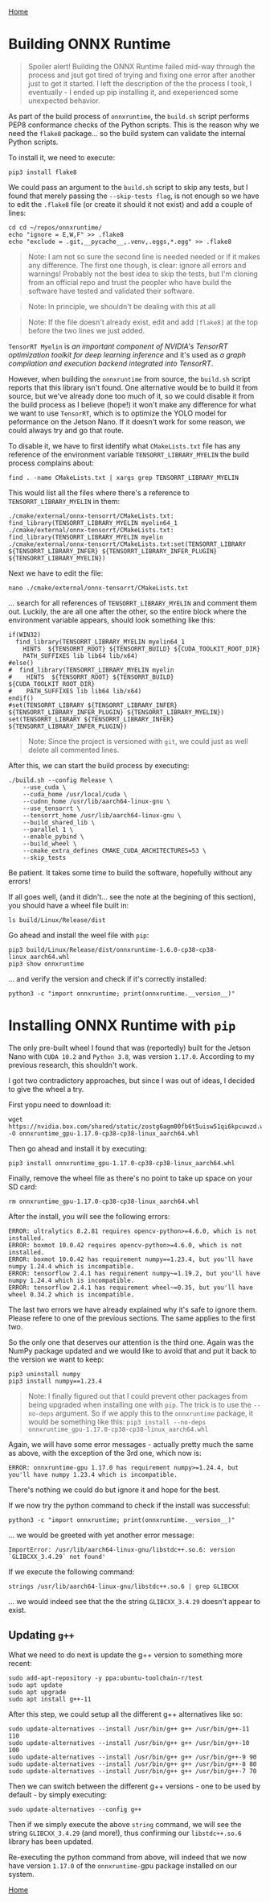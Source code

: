 [Home](README.md)

# Building ONNX Runtime

> Spoiler alert! Building the ONNX Runtime failed mid-way through the process and jsut got tired
  of trying and fixing one error after another just to get it started. I left the description of the
  the process I took, I eventually - I ended up pip installing it, and exeperienced some unexpected
  behavior.

As part of the build process of `onnxruntime`, the `build.sh` script performs PEP8 conformance checks
of the Python scripts. This is the reason why we need the `flake8` package... so the build system can
validate the internal Python scripts.

To install it, we need to execute:

```shell
pip3 install flake8
```

We could pass an argument to the `build.sh` script to skip any tests, but I found that merely passing the
`--skip-tests flag`, is not enough so we have to edit the `.flake8` file (or create it should it not exist)
and add a couple of lines:

```shell
cd cd ~/repos/onnxruntime/
echo "ignore = E,W,F" >> .flake8
echo "exclude = .git,__pycache__,.venv,.eggs,*.egg" >> .flake8
```

> Note: I am not so sure the second line is needed needed or if it makes any difference. The first one though,
  is clear: ignore all errors and warnings! Probably not the best idea to skip the tests, but I'm cloning from
  an official repo and trust the peopler who have build the software have tested and validated their software.

> Note: In principle, we shouldn't be dealing with this at all

> Note: If the file doesn't already exist, edit and add `[flake8]` at the top before the two lines we just added.

`TensorRT Myelin` is *an important component of NVIDIA's TensorRT optimization toolkit for deep learning inference*
and it's used as *a graph compilation and execution backend integrated into TensorRT*.

However, when building the `onnxruntime` from source, the `build.sh` script reports that this library isn't found.
One alternative would be to build it from source, but we've already done too much of it, so we could disable it
from the build process as I believe (hope!) it won't make any difference for what we want to use `TensorRT`, which
is to optimize the YOLO model for peformance on the Jetson Nano. If it doesn't work for some reason, we could
always try and go that route.

To disable it, we have to first identify what `CMakeLists.txt` file has any reference of the environment variable
`TENSORRT_LIBRARY_MYELIN` the build process complains about:

```shell
find . -name CMakeLists.txt | xargs grep TENSORRT_LIBRARY_MYELIN 
```

This would list all the files where there's a reference to `TENSORRT_LIBRARY_MYELIN` in them:

```
./cmake/external/onnx-tensorrt/CMakeLists.txt:  find_library(TENSORRT_LIBRARY_MYELIN myelin64_1
./cmake/external/onnx-tensorrt/CMakeLists.txt:  find_library(TENSORRT_LIBRARY_MYELIN myelin
./cmake/external/onnx-tensorrt/CMakeLists.txt:set(TENSORRT_LIBRARY ${TENSORRT_LIBRARY_INFER} ${TENSORRT_LIBRARY_INFER_PLUGIN} ${TENSORRT_LIBRARY_MYELIN})
```

Next we have to edit the file:

```shell
nano ./cmake/external/onnx-tensorrt/CMakeLists.txt
```

... search for all references of `TENSORRT_LIBRARY_MYELIN` and comment them out. Luckily, the are all one after
the other, so the entire block where the environment variable appears, should look something like this:

```shell
if(WIN32)
  find_library(TENSORRT_LIBRARY_MYELIN myelin64_1
    HINTS  ${TENSORRT_ROOT} ${TENSORRT_BUILD} ${CUDA_TOOLKIT_ROOT_DIR}
    PATH_SUFFIXES lib lib64 lib/x64)
#else()
#  find_library(TENSORRT_LIBRARY_MYELIN myelin
#    HINTS  ${TENSORRT_ROOT} ${TENSORRT_BUILD} ${CUDA_TOOLKIT_ROOT_DIR}
#    PATH_SUFFIXES lib lib64 lib/x64)
endif()
#set(TENSORRT_LIBRARY ${TENSORRT_LIBRARY_INFER} ${TENSORRT_LIBRARY_INFER_PLUGIN} ${TENSORRT_LIBRARY_MYELIN})
set(TENSORRT_LIBRARY ${TENSORRT_LIBRARY_INFER} ${TENSORRT_LIBRARY_INFER_PLUGIN})
```

> Note: Since the project is versioned with `git`, we could just as well delete all commented lines.

After this, we can start the build process by executing:

```shell
./build.sh --config Release \
    --use_cuda \
    --cuda_home /usr/local/cuda \
    --cudnn_home /usr/lib/aarch64-linux-gnu \
    --use_tensorrt \
    --tensorrt_home /usr/lib/aarch64-linux-gnu \
    --build_shared_lib \
    --parallel 1 \
    --enable_pybind \
    --build_wheel \
    --cmake_extra_defines CMAKE_CUDA_ARCHITECTURES=53 \
    --skip_tests
```

Be patient. It takes some time to build the software, hopefully without any errors!

If all goes well, (and it didn't... see the note at the begining of this section), you should have a wheel
file built in:

```shell
ls build/Linux/Release/dist
```

Go ahead and install the weel file with `pip`:

```shell
pip3 build/Linux/Release/dist/onnxruntime-1.6.0-cp38-cp38-linux_aarch64.whl
pip3 show onnxruntime
```

... and verify the version and check if it's correctly installed:

```shell
python3 -c "import onnxruntime; print(onnxruntime.__version__)"
```

# Installing ONNX Runtime with `pip`

The only pre-built wheel I found that was (reportedly) built for the Jetson Nano with `CUDA 10.2` and `Python 3.8`,
was version `1.17.0`. According to my previous research, this shouldn't work.

I got two contradictory approaches, but since I was out of ideas, I decided to give the wheel a try.

First yopu need to download it:

```shell
wget https://nvidia.box.com/shared/static/zostg6agm00fb6t5uisw51qi6kpcuwzd.whl -O onnxruntime_gpu-1.17.0-cp38-cp38-linux_aarch64.whl
```

Then go ahead and install it by executing:

```shell
pip3 install onnxruntime_gpu-1.17.0-cp38-cp38-linux_aarch64.whl
```

Finally, remove the wheel file as there's no point to take up space on your SD card:

```shell
rm onnxruntime_gpu-1.17.0-cp38-cp38-linux_aarch64.whl
```

After the install, you will see the following errors:

```
ERROR: ultralytics 8.2.81 requires opencv-python>=4.6.0, which is not installed.
ERROR: boxmot 10.0.42 requires opencv-python>=4.6.0, which is not installed.
ERROR: boxmot 10.0.42 has requirement numpy==1.23.4, but you'll have numpy 1.24.4 which is incompatible.
ERROR: tensorflow 2.4.1 has requirement numpy~=1.19.2, but you'll have numpy 1.24.4 which is incompatible.
ERROR: tensorflow 2.4.1 has requirement wheel~=0.35, but you'll have wheel 0.34.2 which is incompatible.
```

The last two errors we have already explained why it's safe to ignore them. Please refere to one of the previous
sections. The same applies to the first two.

So the only one that deserves our attention is the third one. Again was the NumPy package updated and we
would like to avoid that and put it back to the version we want to keep:

```shell
pip3 uninstall numpy
pip3 install numpy==1.23.4
```

> Note: I finally figured out that I could prevent other packages from being upgraded when installing one with `pip`.
  The trick is to use the `--no-deps` argument. So if we apply this to the `onnxruntime` package, it would be something
  like this: `pip3 install --no-deps onnxruntime_gpu-1.17.0-cp38-cp38-linux_aarch64.whl`

Again, we will have some error messages - actually pretty much the same as above, with the exception of the 3rd one, which
now is:

```
ERROR: onnxruntime-gpu 1.17.0 has requirement numpy>=1.24.4, but you'll have numpy 1.23.4 which is incompatible.
```

There's nothing we could do but ignore it and hope for the best.

If we now try the python command to check if the install was successful:

```shell
python3 -c "import onnxruntime; print(onnxruntime.__version__)"
```

... we would be greeted with yet another error message:

```
ImportError: /usr/lib/aarch64-linux-gnu/libstdc++.so.6: version `GLIBCXX_3.4.29` not found'
```

If we execute the following command:

```shell
strings /usr/lib/aarch64-linux-gnu/libstdc++.so.6 | grep GLIBCXX
```

... we would indeed see that the the string `GLIBCXX_3.4.29` doesn't appear to exist.

## Updating `g++`

What we need to do next is update the g++ version to something more recent:

```shell
sudo add-apt-repository -y ppa:ubuntu-toolchain-r/test
sudo apt update
sudo apt upgrade
sudo apt install g++-11
```

After this step, we could setup all the different g++ alternatives like so:

```shell
sudo update-alternatives --install /usr/bin/g++ g++ /usr/bin/g++-11 110
sudo update-alternatives --install /usr/bin/g++ g++ /usr/bin/g++-10 100
sudo update-alternatives --install /usr/bin/g++ g++ /usr/bin/g++-9 90
sudo update-alternatives --install /usr/bin/g++ g++ /usr/bin/g++-8 80
sudo update-alternatives --install /usr/bin/g++ g++ /usr/bin/g++-7 70
```

Then we can switch between the different g++ versions - one to be used by default - by simply executing:

```shell
sudo update-alternatives --config g++
```

Then if we simply execute the above `string` command, we will see the string `GLIBCXX_3.4.29` (and more!),
thus confirming our `libstdc++.so.6` library has been updated.

Re-executing the python command from above, will indeed that we now have version `1.17.0` of the `onnxruntime-`gpu
package installed on our system.

[Home](README.md)
